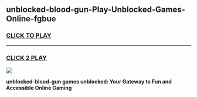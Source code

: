 
## unblocked-blood-gun-Play-Unblocked-Games-Online-fgbue
<h3>
<a href="https://premium76.site?title=unblocked-blood-gun&ref=25A">CLICK TO PLAY</a></h3>
<hr>

<h3>
<a href="https://premium76.site?title=unblocked-blood-gun&ref=25A">CLICK 2 PLAY</a>
  
</h3>

<a href="https://premium76.site?title=unblocked-blood-gun&ref=25A"><img src="https://clearcache.store/games.png"></a>


**unblocked-blood-gun games unblocked: Your Gateway to Fun and Accessible Online Gaming**
